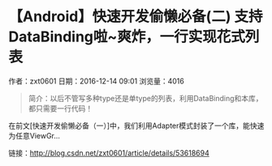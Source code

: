 # 【Android】快速开发偷懒必备(二) 支持DataBinding啦~爽炸，一行实现花式列表
作者：zxt0601
日期：2016-12-14 09:01
浏览量：4016
> 简介：以后不管写多种type还是单type的列表，利用DataBinding和本库，都只需要一行代码！

在前文[快速开发偷懒必备（一）]中，我们利用Adapter模式封装了一个库，能快速为任意ViewGr...

 链接：http://blog.csdn.net/zxt0601/article/details/53618694
